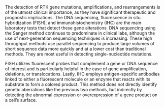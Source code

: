 The detection of RTK gene mutations, amplifications, and rearrangements is of the utmost clinical importance, as they have significant therapeutic and prognostic implications. The DNA sequencing, fluorescence in situ hybridization (FISH), and immunohistochemistry (IHC) are the main laboratory tests that detect these gene alterations. DNA sequencing using the Sanger method continues to predominate in clinical labs, although the use of next-generation sequencing techniques is increasing. These high throughput methods use parallel sequencing to produce large volumes of short sequence data more quickly and at a lower cost than traditional methods. They are most useful in detecting single-nucleotide mutations.

FISH utilizes fluorescent probes that complement a gene or DNA sequence of interest and is particularly helpful in the case of gene amplification, deletions, or translocations. Lastly, IHC employs antigen-specific antibodies linked to either a fluorescent molecule or an enzyme that reacts with its substrate to form a colored product. This method does not directly identify genetic aberrations like the previous two methods, but indirectly by detecting the abnormal expression or overexpression of a gene product on a cell’s surface.